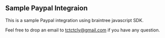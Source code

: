 ## Sample Paypal Integraion

This is a sample Paypal integration using braintree javascript SDK.

Feel free to drop an email to <tctctcly@gmail.com> if you have any question.